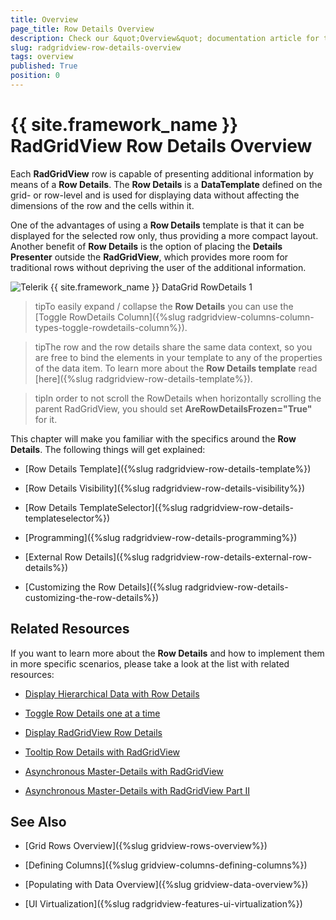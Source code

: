 ```yaml
---
title: Overview
page_title: Row Details Overview
description: Check our &quot;Overview&quot; documentation article for the RadGridView {{ site.framework_name }} control.
slug: radgridview-row-details-overview
tags: overview
published: True
position: 0
---
```


# {{ site.framework_name }} RadGridView Row Details Overview

Each __RadGridView__ row is capable of presenting additional information by means of a __Row Details__. The __Row Details__ is a __DataTemplate__ defined on the grid- or row-level and is used for displaying data without affecting the dimensions of the row and the cells within it.

One of the advantages of using a __Row Details__ template is that it can be displayed for the selected row only, thus providing a more compact layout. Another benefit of __Row Details__ is the option of placing the __Details Presenter__ outside the __RadGridView__, which provides more room for traditional rows without depriving the user of the additional information.

![Telerik {{ site.framework_name }} DataGrid RowDetails 1](images/RadGridView_RowDetails_1.png)

>tipTo easily expand / collapse the __Row Details__ you can use the [Toggle RowDetails Column]({%slug radgridview-columns-column-types-toggle-rowdetails-column%}).
	
>tipThe row and the row details share the same data context, so you are free to bind the elements in your template to any of the properties of the data item. To learn more about the __Row Details template__ read [here]({%slug radgridview-row-details-template%}).
	
>tipIn order to not scroll the RowDetails when horizontally scrolling the parent RadGridView, you should set __AreRowDetailsFrozen="True"__ for it.

This chapter will make you familiar with the specifics around the __Row Details__. The following things will get explained:

* [Row Details Template]({%slug radgridview-row-details-template%})

* [Row Details Visibility]({%slug radgridview-row-details-visibility%})

* [Row Details TemplateSelector]({%slug radgridview-row-details-templateselector%})

* [Programming]({%slug radgridview-row-details-programming%})

* [External Row Details]({%slug radgridview-row-details-external-row-details%})

* [Customizing the Row Details]({%slug radgridview-row-details-customizing-the-row-details%})

## Related Resources

If you want to learn more about the __Row Details__ and how to implement them in more specific scenarios, please take a look at the list with related resources:

* [Display Hierarchical Data with Row Details](http://blogs.telerik.com/rossenhristov/posts/09-07-30/how-to-display-hierarchical-data-with-row-details-radgridview-for-silverlight.aspx)

* [Toggle Row Details one at a time](http://blogs.telerik.com/rossenhristov/posts/09-12-01/how-to-toggle-row-details-one-at-a-time-with-telerik-radgridview-for-silverlight.aspx)

* [Display RadGridView Row Details](http://blogs.telerik.com/rossenhristov/posts/09-12-11/how-to-display-radgridview-row-details-with-radwindow-for-silverlight.aspx)

* [Tooltip Row Details with RadGridView](http://blogs.telerik.com/rossenhristov/posts/09-12-19/how-to-tooltip-row-details-with-radgridview-for-silverlight.aspx)

* [Asynchronous Master-Details with RadGridView](http://blogs.telerik.com/rossenhristov/posts/10-01-07/asynchronous-master-details-with-radgridview-for-silverlight-and-wcf-ria-services.aspx)

* [Asynchronous Master-Details with RadGridView Part II](http://blogs.telerik.com/rossenhristov/posts/10-01-08/radgridview-for-silverlight-and-wcf-ria-services-part-ii-basic-editing-support.aspx)

## See Also

 * [Grid Rows Overview]({%slug gridview-rows-overview%})

 * [Defining Columns]({%slug gridview-columns-defining-columns%})

 * [Populating with Data Overview]({%slug gridview-data-overview%})

 * [UI Virtualization]({%slug radgridview-features-ui-virtualization%})
